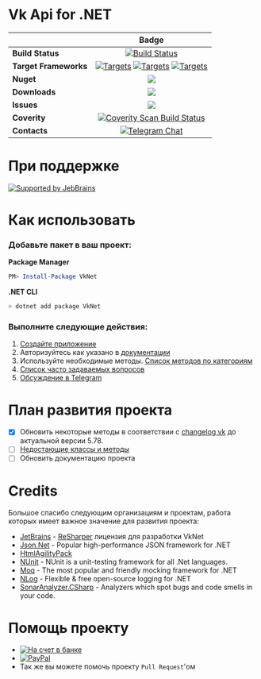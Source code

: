 # Vk Api for .NET
||Badge|
|------|:------:|
|**Build Status**|[![Build Status](https://travis-ci.org/vknet/vk.svg?branch=master)](https://travis-ci.org/vknet/vk)
|**Target Frameworks**|[![Targets](https://img.shields.io/badge/.NET%20Standard-2.0-green.svg)](https://docs.microsoft.com/ru-ru/dotnet/standard/net-standard) [![Targets](https://img.shields.io/badge/.NET%20-4.5-green.svg)](https://docs.microsoft.com/ru-ru/dotnet/framework/) [![Targets](https://img.shields.io/badge/.NET%20-4.0-green.svg)](https://docs.microsoft.com/ru-ru/dotnet/framework/)|
|**Nuget**|[![](http://img.shields.io/nuget/v/VkNet.svg)](http://www.nuget.org/packages/VkNet)
|**Downloads**|[![](https://img.shields.io/nuget/dt/VkNet.svg)](https://www.nuget.org/packages/VkNet/)
|**Issues**|[![](https://img.shields.io/github/issues/VkNet/Vk.svg)](https://github.com/vknet/vk/issues)
|**Coverity**|[![Coverity Scan Build Status](https://img.shields.io/coverity/scan/6249.svg)](https://scan.coverity.com/projects/vknet)
|**Contacts**|[![Telegram Chat](https://img.shields.io/badge/Chat-Telegram-0F80C1.svg)](https://goo.gl/fNNDpK)|

# При поддержке
[![Supported by JebBrains](https://raw.githubusercontent.com/vknet/vk/master/.github/jetbrains_logo.png)](https://www.jetbrains.com/)

# Как использовать
### Добавьте пакет в ваш проект:
**Package Manager**
``` powershell
PM> Install-Package VkNet
```
**.NET CLI**
``` bash
> dotnet add package VkNet
```
### Выполните следующие действия:
1. [Создайте приложение](https://vk.com/editapp?act=create)
2. Авторизуйтесь как указано в [документации](https://vknet.github.io/vk/authorize/)
3. Используйте необходимые методы. [Список методов по категориям](https://vknet.github.io/vk/)
4. [Список часто задаваемых вопросов](https://github.com/vknet/vk/wiki/FAQ)
5. [Обсуждение в Telegram](https://goo.gl/fNNDpK)

# План развития проекта

- [x] Обновить некоторые методы в соответствии с [changelog vk](https://vk.com/dev/versions) до актуальной версии 5.78.
- [ ] [Недостающие классы и методы](http://bit.ly/2slXKrI)
- [ ] Обновить документацию проекта

# Credits

Большое спасибо следующим организациям и проектам, работа которых имеет важное значение для развития проекта:
- [JetBrains](http://www.jetbrains.com/) - [ReSharper](http://www.jetbrains.com/resharper) лицензия для разработки VkNet
- [Json.Net](http://www.newtonsoft.com/json) - Popular high-performance JSON framework for .NET
- [HtmlAgilityPack](http://html-agility-pack.net/)
- [NUnit](http://www.nunit.org/) - NUnit is a unit-testing framework for all .Net languages.
- [Moq](https://github.com/moq/moq4) - The most popular and friendly mocking framework for .NET
- [NLog](http://nlog-project.org/) - Flexible & free open-source logging for .NET
- [SonarAnalyzer.CSharp](https://www.sonarlint.org/visualstudio/) - Analyzers which spot bugs and code smells in your code. 

# Помощь проекту
- [![На счет в банке](https://img.shields.io/badge/Альфа_Банк-donate-CHFCHx.svg)](https://money.alfabank.ru/p2p/web/transfer/minyutin)
- [![PayPal](https://img.shields.io/badge/PayPal-donate-CHFCHx.svg)](https://www.paypal.me/InyutinMaxim)
- Так же вы можете помочь проекту `Pull Request`'ом
